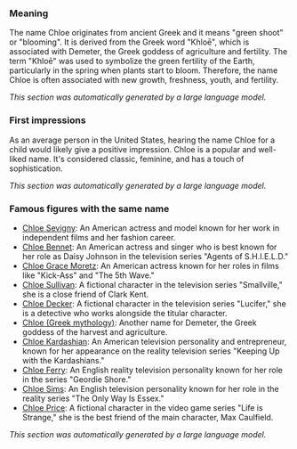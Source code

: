 ### Meaning
The name Chloe originates from ancient Greek and it means "green shoot" or "blooming". It is derived from the Greek word "Khloē", which is associated with Demeter, the Greek goddess of agriculture and fertility. The term "Khloē" was used to symbolize the green fertility of the Earth, particularly in the spring when plants start to bloom. Therefore, the name Chloe is often associated with new growth, freshness, youth, and fertility.

_This section was automatically generated by a large language model._

### First impressions
As an average person in the United States, hearing the name Chloe for a child would likely give a positive impression. Chloe is a popular and well-liked name. It's considered classic, feminine, and has a touch of sophistication.

_This section was automatically generated by a large language model._

### Famous figures with the same name
- [Chloe Sevigny](https://en.wikipedia.org/wiki/Chloe_Sevigny): An American actress and model known for her work in independent films and her fashion career.
- [Chloe Bennet](https://en.wikipedia.org/wiki/Chloe_Bennet): An American actress and singer who is best known for her role as Daisy Johnson in the television series "Agents of S.H.I.E.L.D."
- [Chloe Grace Moretz](https://en.wikipedia.org/wiki/Chloe_Grace_Moretz): An American actress known for her roles in films like "Kick-Ass" and "The 5th Wave."
- [Chloe Sullivan](https://en.wikipedia.org/wiki/Chloe_Sullivan): A fictional character in the television series "Smallville," she is a close friend of Clark Kent.
- [Chloe Decker](https://en.wikipedia.org/wiki/Chloe_Decker): A fictional character in the television series "Lucifer," she is a detective who works alongside the titular character.
- [Chloe (Greek mythology)](https://en.wikipedia.org/wiki/Chloe_(Greek_mythology)): Another name for Demeter, the Greek goddess of the harvest and agriculture.
- [Chloe Kardashian](https://en.wikipedia.org/wiki/Chloe_Kardashian): An American television personality and entrepreneur, known for her appearance on the reality television series "Keeping Up with the Kardashians."
- [Chloe Ferry](https://en.wikipedia.org/wiki/Chloe_Ferry): An English reality television personality known for her role in the series "Geordie Shore."
- [Chloe Sims](https://en.wikipedia.org/wiki/Chloe_Sims): An English television personality known for her role in the reality series "The Only Way Is Essex."
- [Chloe Price](https://en.wikipedia.org/wiki/Chloe_Price): A fictional character in the video game series "Life is Strange," she is the best friend of the main character, Max Caulfield.

_This section was automatically generated by a large language model._